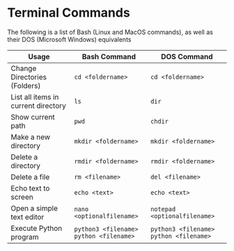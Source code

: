 # Terminal Commands

The following is a list of Bash (Linux and MacOS commands), as well as their DOS (Microsoft Windows) equivalents

| Usage | Bash Command | DOS Command |
| ----- | ------------ | ----------- |
| Change Directories (Folders) | `cd <foldername>` | `cd <foldername>` |
| List all items in current directory | `ls` | `dir` |
| Show current path | `pwd` | `chdir` |
| Make a new directory | `mkdir <foldername>` | `mkdir <foldername>` |
| Delete a directory | `rmdir <foldername>` | `rmdir <foldername>` |
| Delete a file | `rm <filename>` | `del <filename>` |
| Echo text to screen | `echo <text>` | `echo <text>` |
| Open a simple text editor | `nano <optionalfilename>` | `notepad <optionalfilename>` |
| Execute Python program | `python3 <filename>`<br/>`python <filename>` | `python3 <filename>`<br/>`python <filename>` |
